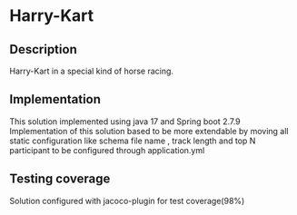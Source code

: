# Harry-Kart
## Description
Harry-Kart in a special kind of horse racing.


## Implementation
This solution implemented using java 17 and Spring boot 2.7.9
Implementation of this solution based to be more extendable by moving all static configuration like schema file name , track length and top N participant to be configured through application.yml

## Testing coverage
Solution configured with jacoco-plugin for test coverage(98%)

